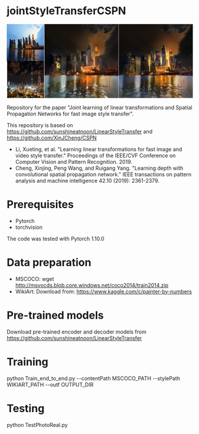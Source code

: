 # jointStyleTransferCSPN
![image](https://github.com/taeerw/jointStyleTransferCSPN/blob/main/images/Slide1.PNG)

Repository for the paper "Joint learning of linear transformations and Spatial Propagation Networks for fast image style transfer".

This repository is based on https://github.com/sunshineatnoon/LinearStyleTransfer and https://github.com/XinJCheng/CSPN
- Li, Xueting, et al. "Learning linear transformations for fast image and video style transfer." Proceedings of the IEEE/CVF Conference on Computer Vision and Pattern Recognition. 2019.‏
- Cheng, Xinjing, Peng Wang, and Ruigang Yang. "Learning depth with convolutional spatial propagation network." IEEE transactions on pattern analysis and machine intelligence 42.10 (2019): 2361-2379.‏

# Prerequisites
- Pytorch
- torchvision

The code was tested with Pytorch 1.10.0


# Data preparation
- MSCOCO:
  wget http://msvocds.blob.core.windows.net/coco2014/train2014.zip
- WikiArt:
  Download from: https://www.kaggle.com/c/painter-by-numbers
  
# Pre-trained models
Download pre-trained encoder and decoder models from  https://github.com/sunshineatnoon/LinearStyleTransfer

 # Training
 python Train_end_to_end.py --contentPath MSCOCO_PATH --stylePath WIKIART_PATH --outf OUTPUT_DIR
 
 # Testing
 python TestPhotoReal.py
  
